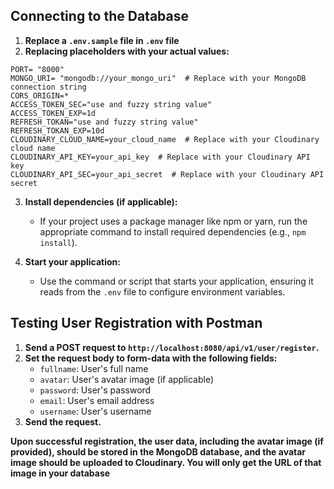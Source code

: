 ## Connecting to the Database

1. **Replace a `.env.sample` file in `.env` file**
2. **Replacing placeholders with your actual values:**

```
PORT= "8000"
MONGO_URI= "mongodb://your_mongo_uri"  # Replace with your MongoDB connection string
CORS_ORIGIN=*
ACCESS_TOKEN_SEC="use and fuzzy string value"
ACCESS_TOKEN_EXP=1d
REFRESH_TOKAN="use and fuzzy string value"
REFRESH_TOKAN_EXP=10d
CLOUDINARY_CLOUD_NAME=your_cloud_name  # Replace with your Cloudinary cloud name
CLOUDINARY_API_KEY=your_api_key  # Replace with your Cloudinary API key
CLOUDINARY_API_SEC=your_api_secret  # Replace with your Cloudinary API secret
```

3. **Install dependencies (if applicable):**
   - If your project uses a package manager like npm or yarn, run the appropriate command to install required dependencies (e.g., `npm install`).

4. **Start your application:**
   - Use the command or script that starts your application, ensuring it reads from the `.env` file to configure environment variables.

## Testing User Registration with Postman

1. **Send a POST request to `http://localhost:8080/api/v1/user/register`.**
2. **Set the request body to form-data with the following fields:**
   - `fullname`: User's full name
   - `avatar`: User's avatar image (if applicable)
   - `password`: User's password
   - `email`: User's email address
   - `username`: User's username
3. **Send the request.**

**Upon successful registration, the user data, including the avatar image (if provided), should be stored in the MongoDB database, and the avatar image should be uploaded to Cloudinary. You will only get the URL of that image in your database**

